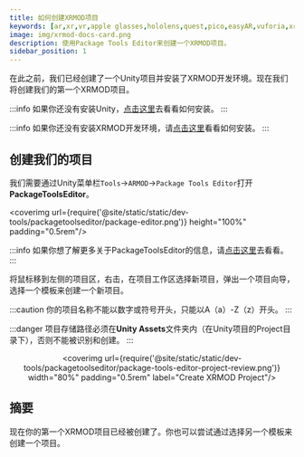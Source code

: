 ```yaml
---
title: 如何创建XRMOD项目
keywords: [ar,xr,vr,apple glasses,hololens,quest,pico,easyAR,vuforia,xrmod,mod,doc,XR,facebook,meta,unity]
image: img/xrmod-docs-card.png
description: 使用Package Tools Editor来创建一个XRMOD项目。
sidebar_position: 1
---
```


在此之前，我们已经创建了一个Unity项目并安装了XRMOD开发环境。现在我们将创建我们的第一个XRMOD项目。

:::info
如果你还没有安装Unity，[点击这里](../prepare-for-developer/install-unityengine)去看看如何安装。 
:::

:::info
如果你还没有安装XRMOD开发环境，请[点击这里](../prepare-for-developer/install-dev-environment)看看如何安装。
:::

## 创建我们的项目

我们需要通过Unity菜单栏`Tools`->`ARMOD`->`Package Tools Editor`打开**PackageToolsEditor**。

<coverimg  url={require('@site/static/static/dev-tools/packagetoolseditor/package-editor.png')} height="100%" padding="0.5rem"/>

:::info
如果你想了解更多关于PackageToolsEditor的信息，请[点击这里](.../dev-tools/package-tools)去看看。
:::

将鼠标移到左侧的项目区，右击，在项目工作区选择新项目，弹出一个项目向导，选择一个模板来创建一个新项目。

:::caution
你的项目名称不能以数字或符号开头，只能以A（a）-Z（z）开头。
:::

<center>
<coverimg  url={require('@site/static/static/dev-tools/packagetoolseditor/packagetoolseditor-create-project-guide.png')} width="80%" padding="0.5rem" label="Create XRMOD Project"/>
</center>

:::danger
项目存储路径必须在**Unity Assets**文件夹内（在Unity项目的Project目录下），否则不能被识别和创建。
:::

<center>

<coverimg  url={require('@site/static/static/dev-tools/packagetoolseditor/package-tools-editor-project-review.png')} width="80%" padding="0.5rem" label="Create XRMOD Project"/>

</center>


## 摘要

现在你的第一个XRMOD项目已经被创建了。你也可以尝试通过选择另一个模板来创建一个项目。
